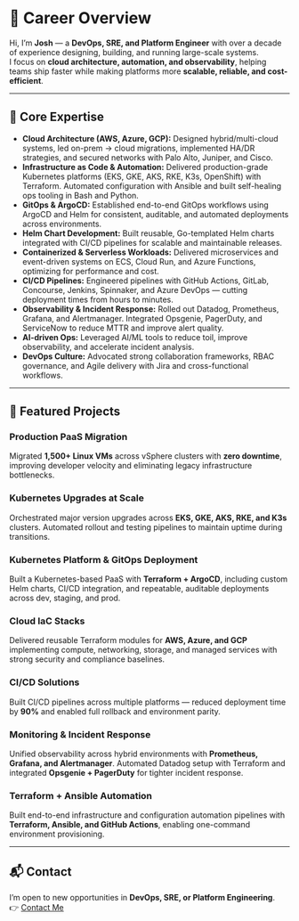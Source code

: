 # 👋 Career Overview

Hi, I’m **Josh** — a **DevOps, SRE, and Platform Engineer** with over a decade of experience designing, building, and running large-scale systems.  
I focus on **cloud architecture, automation, and observability**, helping teams ship faster while making platforms more **scalable, reliable, and cost-efficient**.

---

## 🔧 Core Expertise

- **Cloud Architecture (AWS, Azure, GCP):** Designed hybrid/multi-cloud systems, led on-prem → cloud migrations, implemented HA/DR strategies, and secured networks with Palo Alto, Juniper, and Cisco.  
- **Infrastructure as Code & Automation:** Delivered production-grade Kubernetes platforms (EKS, GKE, AKS, RKE, K3s, OpenShift) with Terraform. Automated configuration with Ansible and built self-healing ops tooling in Bash and Python.  
- **GitOps & ArgoCD:** Established end-to-end GitOps workflows using ArgoCD and Helm for consistent, auditable, and automated deployments across environments.  
- **Helm Chart Development:** Built reusable, Go-templated Helm charts integrated with CI/CD pipelines for scalable and maintainable releases.  
- **Containerized & Serverless Workloads:** Delivered microservices and event-driven systems on ECS, Cloud Run, and Azure Functions, optimizing for performance and cost.  
- **CI/CD Pipelines:** Engineered pipelines with GitHub Actions, GitLab, Concourse, Jenkins, Spinnaker, and Azure DevOps — cutting deployment times from hours to minutes.  
- **Observability & Incident Response:** Rolled out Datadog, Prometheus, Grafana, and Alertmanager. Integrated Opsgenie, PagerDuty, and ServiceNow to reduce MTTR and improve alert quality.  
- **AI-driven Ops:** Leveraged AI/ML tools to reduce toil, improve observability, and accelerate incident analysis.  
- **DevOps Culture:** Advocated strong collaboration frameworks, RBAC governance, and Agile delivery with Jira and cross-functional workflows.  

---

## 🚀 Featured Projects

### **Production PaaS Migration**
Migrated **1,500+ Linux VMs** across vSphere clusters with **zero downtime**, improving developer velocity and eliminating legacy infrastructure bottlenecks.

### **Kubernetes Upgrades at Scale**
Orchestrated major version upgrades across **EKS, GKE, AKS, RKE, and K3s** clusters. Automated rollout and testing pipelines to maintain uptime during transitions.

### **Kubernetes Platform & GitOps Deployment**
Built a Kubernetes-based PaaS with **Terraform + ArgoCD**, including custom Helm charts, CI/CD integration, and repeatable, auditable deployments across dev, staging, and prod.

### **Cloud IaC Stacks**
Delivered reusable Terraform modules for **AWS, Azure, and GCP** implementing compute, networking, storage, and managed services with strong security and compliance baselines.

### **CI/CD Solutions**
Built CI/CD pipelines across multiple platforms — reduced deployment time by **90%** and enabled full rollback and environment parity.

### **Monitoring & Incident Response**
Unified observability across hybrid environments with **Prometheus, Grafana, and Alertmanager**. Automated Datadog setup with Terraform and integrated **Opsgenie + PagerDuty** for tighter incident response.

### **Terraform + Ansible Automation**
Built end-to-end infrastructure and configuration automation pipelines with **Terraform, Ansible, and GitHub Actions**, enabling one-command environment provisioning.

---

## 📬 Contact

I’m open to new opportunities in **DevOps, SRE, or Platform Engineering**.  
👉 [Contact Me](https://diomedesauraa.github.io/Portfolio/contact)
